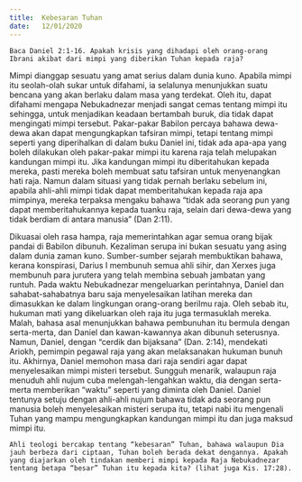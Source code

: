 ```yaml
---
title:  Kebesaran Tuhan
date:   12/01/2020
---
```


`Baca Daniel 2:1-16. Apakah krisis yang dihadapi oleh orang-orang Ibrani akibat dari mimpi yang diberikan Tuhan kepada raja?`

Mimpi dianggap sesuatu yang amat serius dalam dunia kuno. Apabila mimpi itu seolah-olah sukar untuk difahami, ia selalunya menunjukkan suatu bencana yang akan berlaku dalam masa yang terdekat. Oleh itu, dapat difahami mengapa Nebukadnezar menjadi sangat cemas tentang mimpi itu sehingga, untuk menjadikan keadaan bertambah buruk, dia tidak dapat mengingati mimpi tersebut. Pakar-pakar Babilon percaya bahawa dewa-dewa akan dapat mengungkapkan tafsiran mimpi, tetapi tentang mimpi seperti yang diperihalkan di dalam buku Daniel ini, tidak ada apa-apa yang boleh dilakukan oleh pakar-pakar mimpi itu karena raja telah melupakan kandungan mimpi itu. Jika kandungan mimpi itu diberitahukan kepada mereka, pasti mereka boleh membuat satu tafsiran untuk menyenangkan hati raja. Namun dalam situasi yang tidak pernah berlaku sebelum ini, apabila ahli-ahli mimpi tidak dapat memberitahukan kepada raja apa mimpinya, mereka terpaksa mengaku bahawa “tidak ada seorang pun yang dapat memberitahukannya kepada tuanku raja, selain dari dewa-dewa yang tidak berdiam di antara manusia” (Dan 2:11).

Dikuasai oleh rasa hampa, raja memerintahkan agar semua orang bijak pandai di Babilon dibunuh. Kezaliman serupa ini bukan sesuatu yang asing dalam dunia zaman kuno. Sumber-sumber sejarah membuktikan bahawa, kerana konspirasi, Darius I membunuh semua ahli sihir, dan Xerxes juga membunuh para jurutera yang telah membina sebuah jambatan yang runtuh. Pada waktu Nebukadnezar mengeluarkan perintahnya, Daniel dan sahabat-sahabatnya baru saja menyelesaikan latihan mereka dan dimasukkan ke dalam lingkungan orang-orang berilmu raja. Oleh sebab itu, hukuman mati yang dikeluarkan oleh raja itu juga termasuklah mereka. Malah, bahasa asal menunjukkan bahawa pembunuhan itu bermula dengan serta-merta, dan Daniel dan kawan-kawannya akan dibunuh seterusnya. Namun, Daniel, dengan “cerdik dan bijaksana” (Dan. 2:14), mendekati Ariokh, pemimpin pegawal raja yang akan melaksanakan hukuman bunuh itu. Akhirnya, Daniel memohon masa dari raja sendiri agar dapat menyelesaikan mimpi misteri tersebut.  Sungguh menarik, walaupun raja menuduh ahli nujum cuba melengah-lengahkan waktu, dia dengan serta-merta memberikan “waktu” seperti yang diminta oleh Daniel. Daniel tentunya setuju dengan ahli-ahli nujum bahawa tidak ada seorang pun manusia boleh menyelesaikan misteri serupa itu, tetapi nabi itu mengenali Tuhan yang mampu mengungkapkan kandungan mimpi itu dan juga maksud mimpi itu.

`Ahli teologi bercakap tentang “kebesaran” Tuhan, bahawa walaupun Dia jauh berbeza dari ciptaan, Tuhan boleh berada dekat dengannya. Apakah yang diajarkan oleh tindakan memberi mimpi kepada Raja Nebukadnezar tentang betapa “besar” Tuhan itu kepada kita? (lihat juga Kis. 17:28).`